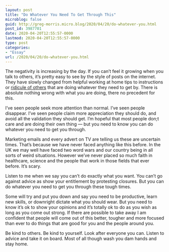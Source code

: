 ```yaml
---
layout: post
title: "Do Whatever You Need To Get Through This"
microblog: false
guid: http://greg-morris.micro.blog/2020/04/20/do-whatever-you.html
post_id: 3987701
date: 2020-04-20T12:55:57-0000
lastmod: 2020-04-20T12:55:57-0000
type: post
categories:
- "Essay"
url: /2020/04/20/do-whatever-you.html
---
```

<!--kg-card-begin: html--><p>The negativity is increasing by the day. If you can’t feel it growing when you talk to others, it’s pretty easy to see by the style of posts on the internet. They have slowly changed from helpful working at home tips to instructions or <a href="https://www.latimes.com/lifestyle/story/2020-04-17/working-from-home-regular-work-wardrobe-dress-up">ridicule of others</a> that are doing whatever they need to get by. There is absolute nothing wrong with what you are doing, there no precedent for this.</p>
<p>I’ve seen people seek more attention than normal. I’ve seen people disappear. I’ve seen people claim more appreciation they should do, and avoid all the validation they should get. I’m hopeful that most people don;t care and are doing their own thing — but you need to know you can do whatever you need to get you through.</p>
<p>Marketing emails and every advert on TV are telling us these are uncertain times. That’s because we have never faced anything like this before. In the UK we may well have faced two word wars and our country being in all sorts of weird situations. However we’ve never placed so much faith in healthcare, science and the people that work in those fields that ever before. It’s scary.</p>
<p>Listen to me when we say you can’t do exactly what you want. You can’t go against advice as show your entitlement by protesting closures. But you can do whatever you need to get you through these tough times.</p>
<p>Some will try and put you down and say you need to be productive, learn new skills, or downright dictate what you should wear. But you need to know it’s ok to show your opinions and it’s totally ok to do as you wish as long as you come out strong. If there are possible to take away I am confident that people will come out of this better, tougher and more focused than ever to do things that are good for you and the people around you.</p>
<p>Be kind to others. Be kind to yourself. Look after everyone you can. Listen to advice and take it on board. Most of all though wash you dam hands and stay home.</p>
<!--kg-card-end: html-->
